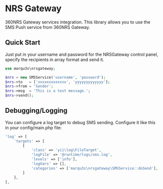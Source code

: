 # NRS Gateway
360NRS Gateway services integration.
This library allows you to use the SMS Push service from 360NRS Gateway.

## Quick Start
Just put in your username and password for the NRSGateway control panel, specify the recipients in array format and send it.
```php
use marqu3s\nrsgateway;

$nrs = new SMSService('username', 'password');
$nrs->to   = ['xxxxxxxxxxxxx', 'yyyyyyyyyyyyy'];
$nrs->from = 'Sender';
$nrs->msg  = 'This is a test message.';
$nrs->send();
```

## Debugging/Logging

You can configure a log target to debug SMS sending. Configure it like this in your config/main.php file:

```php
'log' => [
    'targets' => [
        [
            'class' => 'yii\log\FileTarget',
            'logFile' => '@runtime/logs/sms.log',
            'levels' => ['info'],
            'logVars' => [],
            'categories' => ['marqu3s\nrsgateway\SMSService::doSend'],
        ]
    ],
],
```
